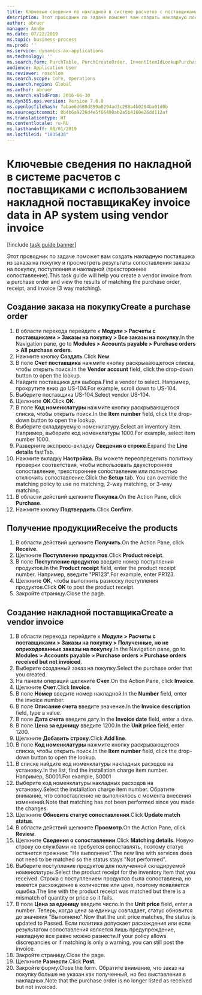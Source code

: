 ```yaml
---
title: Ключевые сведения по накладной в системе расчетов с поставщиками с использованием накладной поставщика
description: Этот проводник по задаче поможет вам создать накладную поставщика из заказа на покупку и просмотреть результаты сопоставления заказа на покупку, поступления и накладной (трехстороннее сопоставление).
author: abruer
manager: AnnBe
ms.date: 07/22/2019
ms.topic: business-process
ms.prod: ''
ms.service: dynamics-ax-applications
ms.technology: ''
ms.search.form: PurchTable, PurchCreateOrder, InventItemIdLookupPurchase, PurchEditLines, VendEditInvoice, InventItemIdLookupSimple, VendInvoiceMatchingDetails
audience: Application User
ms.reviewer: roschlom
ms.search.scope: Core, Operations
ms.search.region: Global
ms.author: abruer
ms.search.validFrom: 2016-06-30
ms.dyn365.ops.version: Version 7.0.0
ms.openlocfilehash: 7abae6d680d899a0294ad3c298a4b0264ba01d0b
ms.sourcegitcommit: 8b4b6a9226d4e5f66498ab2a5b4160e26dd112af
ms.translationtype: HT
ms.contentlocale: ru-RU
ms.lasthandoff: 08/01/2019
ms.locfileid: "1835438"
---
```

# <a name="key-invoice-data-in-ap-system-using-vendor-invoice"></a><span data-ttu-id="504fb-103">Ключевые сведения по накладной в системе расчетов с поставщиками с использованием накладной поставщика</span><span class="sxs-lookup"><span data-stu-id="504fb-103">Key invoice data in AP system using vendor invoice</span></span>

[!include [task guide banner](../../includes/task-guide-banner.md)]

<span data-ttu-id="504fb-104">Этот проводник по задаче поможет вам создать накладную поставщика из заказа на покупку и просмотреть результаты сопоставления заказа на покупку, поступления и накладной (трехстороннее сопоставление).</span><span class="sxs-lookup"><span data-stu-id="504fb-104">This task guide will help you create a vendor invoice from a purchase order and view the results of matching the purchase order, receipt, and invoice (3 way matching).</span></span>


## <a name="create-a-purchase-order"></a><span data-ttu-id="504fb-105">Создание заказа на покупку</span><span class="sxs-lookup"><span data-stu-id="504fb-105">Create a purchase order</span></span>
1. <span data-ttu-id="504fb-106">В области перехода перейдите к **Модули > Расчеты с поставщиками > Заказы на покупку > Все заказы на покупку**.</span><span class="sxs-lookup"><span data-stu-id="504fb-106">In the Navigation pane, go to **Modules > Accounts payable > Purchase orders > All purchase orders**.</span></span>
2. <span data-ttu-id="504fb-107">Нажмите кнопку **Создать**.</span><span class="sxs-lookup"><span data-stu-id="504fb-107">Click **New**.</span></span>
3. <span data-ttu-id="504fb-108">В поле **Счет поставщика** нажмите кнопку раскрывающегося списка, чтобы открыть поиск.</span><span class="sxs-lookup"><span data-stu-id="504fb-108">In the **Vendor account** field, click the drop-down button to open the lookup.</span></span>
4. <span data-ttu-id="504fb-109">Найдите поставщика для выбора.</span><span class="sxs-lookup"><span data-stu-id="504fb-109">Find a vendor to select.</span></span> <span data-ttu-id="504fb-110">Например, прокрутите вниз до US-104.</span><span class="sxs-lookup"><span data-stu-id="504fb-110">For example, scroll down to US-104.</span></span>
5. <span data-ttu-id="504fb-111">Выберите поставщика US-104.</span><span class="sxs-lookup"><span data-stu-id="504fb-111">Select vendor US-104.</span></span>
6. <span data-ttu-id="504fb-112">Щелкните **OK**.</span><span class="sxs-lookup"><span data-stu-id="504fb-112">Click **OK**.</span></span>
7. <span data-ttu-id="504fb-113">В поле **Код номенклатуры** нажмите кнопку раскрывающегося списка, чтобы открыть поиск.</span><span class="sxs-lookup"><span data-stu-id="504fb-113">In the **Item number** field, click the drop-down button to open the lookup.</span></span>
8. <span data-ttu-id="504fb-114">Выберите складируемую номенклатуру.</span><span class="sxs-lookup"><span data-stu-id="504fb-114">Select an inventory item.</span></span> <span data-ttu-id="504fb-115">Например, выберите код номенклатуры 1000.</span><span class="sxs-lookup"><span data-stu-id="504fb-115">For example, select item number 1000.</span></span>
9. <span data-ttu-id="504fb-116">Разверните экспресс-вкладку **Сведения о строке**.</span><span class="sxs-lookup"><span data-stu-id="504fb-116">Expand the **Line details** fastTab.</span></span>
10. <span data-ttu-id="504fb-117">Нажмите вкладку **Настройка**. Вы можете переопределить политику проверки соответствия, чтобы использовать двухстороннее сопоставление, трехстороннее сопоставление или полностью отключить сопоставление.</span><span class="sxs-lookup"><span data-stu-id="504fb-117">Click the **Setup** tab. You can override the matching policy to use no matching, 2-way matching, or 3-way matching.</span></span>  
11. <span data-ttu-id="504fb-118">В области действий щелкните **Покупка**.</span><span class="sxs-lookup"><span data-stu-id="504fb-118">On the Action Pane, click **Purchase**.</span></span>
12. <span data-ttu-id="504fb-119">Нажмите кнопку **Подтвердить**.</span><span class="sxs-lookup"><span data-stu-id="504fb-119">Click **Confirm**.</span></span>

## <a name="receive-the-products"></a><span data-ttu-id="504fb-120">Получение продукции</span><span class="sxs-lookup"><span data-stu-id="504fb-120">Receive the products</span></span>
1. <span data-ttu-id="504fb-121">В области действий щелкните **Получить**.</span><span class="sxs-lookup"><span data-stu-id="504fb-121">On the Action Pane, click **Receive**.</span></span>
2. <span data-ttu-id="504fb-122">Щелкните **Поступление продуктов**.</span><span class="sxs-lookup"><span data-stu-id="504fb-122">Click **Product receipt**.</span></span>
3. <span data-ttu-id="504fb-123">В поле **Поступление продуктов** введите номер поступления продуктов.</span><span class="sxs-lookup"><span data-stu-id="504fb-123">In the **Product receipt** field, enter the product receipt number.</span></span> <span data-ttu-id="504fb-124">Например, введите "PR123".</span><span class="sxs-lookup"><span data-stu-id="504fb-124">For example, enter PR123.</span></span>
4. <span data-ttu-id="504fb-125">Щелкните **ОК**, чтобы выполнить разноску поступления продуктов.</span><span class="sxs-lookup"><span data-stu-id="504fb-125">Click **OK** to post the product receipt.</span></span>
5. <span data-ttu-id="504fb-126">Закройте страницу.</span><span class="sxs-lookup"><span data-stu-id="504fb-126">Close the page.</span></span>

## <a name="create-a-vendor-invoice"></a><span data-ttu-id="504fb-127">Создание накладной поставщика</span><span class="sxs-lookup"><span data-stu-id="504fb-127">Create a vendor invoice</span></span>
1. <span data-ttu-id="504fb-128">В области перехода перейдите к **Модули > Расчеты с поставщиками > Заказы на покупку > Полученные, но не оприходованные заказы на покупку**.</span><span class="sxs-lookup"><span data-stu-id="504fb-128">In the Navigation pane, go to **Modules > Accounts payable > Purchase orders > Purchase orders received but not invoiced**.</span></span>
2. <span data-ttu-id="504fb-129">Выберите созданный заказ на покупку.</span><span class="sxs-lookup"><span data-stu-id="504fb-129">Select the purchase order that you created.</span></span>
3. <span data-ttu-id="504fb-130">На панели операций щелкните **Счет**.</span><span class="sxs-lookup"><span data-stu-id="504fb-130">On the Action Pane, click **Invoice**.</span></span>
4. <span data-ttu-id="504fb-131">Щелкните **Счет**.</span><span class="sxs-lookup"><span data-stu-id="504fb-131">Click **Invoice**.</span></span>
5. <span data-ttu-id="504fb-132">В поле **Номер** введите номер накладной.</span><span class="sxs-lookup"><span data-stu-id="504fb-132">In the **Number** field, enter the invoice number.</span></span>
6. <span data-ttu-id="504fb-133">В поле **Описание счета** введите значение.</span><span class="sxs-lookup"><span data-stu-id="504fb-133">In the **Invoice description** field, type a value.</span></span>
7. <span data-ttu-id="504fb-134">В поле **Дата счета** введите дату.</span><span class="sxs-lookup"><span data-stu-id="504fb-134">In the **Invoice date** field, enter a date.</span></span>
8. <span data-ttu-id="504fb-135">В поле **Цена за единицу** введите 1200.</span><span class="sxs-lookup"><span data-stu-id="504fb-135">In the **Unit price** field, enter 1200.</span></span>
9. <span data-ttu-id="504fb-136">Щелкните **Добавить строку**.</span><span class="sxs-lookup"><span data-stu-id="504fb-136">Click **Add line**.</span></span>
10. <span data-ttu-id="504fb-137">В поле **Код номенклатуры** нажмите кнопку раскрывающегося списка, чтобы открыть поиск.</span><span class="sxs-lookup"><span data-stu-id="504fb-137">In the **Item number** field, click the drop-down button to open the lookup.</span></span>
11. <span data-ttu-id="504fb-138">В списке найдите код номенклатуры накладных расходов на установку.</span><span class="sxs-lookup"><span data-stu-id="504fb-138">In the list, find the installation charge item number.</span></span> <span data-ttu-id="504fb-139">Например, S0001.</span><span class="sxs-lookup"><span data-stu-id="504fb-139">For example, S0001</span></span>
12. <span data-ttu-id="504fb-140">Выберите код номенклатуры накладных расходов на установку.</span><span class="sxs-lookup"><span data-stu-id="504fb-140">Select the installation charge item number.</span></span> <span data-ttu-id="504fb-141">Обратите внимание, что сопоставление не выполнялось с момента внесения изменений.</span><span class="sxs-lookup"><span data-stu-id="504fb-141">Note that matching has not been performed since you made the changes.</span></span>  
13. <span data-ttu-id="504fb-142">Щелкните **Обновить статус сопоставления**.</span><span class="sxs-lookup"><span data-stu-id="504fb-142">Click **Update match status**.</span></span>
14. <span data-ttu-id="504fb-143">В области действий щелкните **Просмотр**.</span><span class="sxs-lookup"><span data-stu-id="504fb-143">On the Action Pane, click **Review**.</span></span>
15. <span data-ttu-id="504fb-144">Щелкните **Сведения о сопоставлении**.</span><span class="sxs-lookup"><span data-stu-id="504fb-144">Click **Matching details**.</span></span> <span data-ttu-id="504fb-145">Новую строку со службами не требуется сопоставлять, поэтому статус останется прежним: "Не выполнено".</span><span class="sxs-lookup"><span data-stu-id="504fb-145">The new line with services does not need to be matched so the status stays "Not performed".</span></span>  
16. <span data-ttu-id="504fb-146">Выберите поступление продуктов для полученной складируемой номенклатуры.</span><span class="sxs-lookup"><span data-stu-id="504fb-146">Select the product receipt for the inventory item that you received.</span></span> <span data-ttu-id="504fb-147">Строка с поступлением продуктов была сопоставлена, но имеется расхождение в количестве или цене, поэтому появляется ошибка.</span><span class="sxs-lookup"><span data-stu-id="504fb-147">The line with the product receipt was matched but there is a mismatch of quantity or price so it fails.</span></span>  
17. <span data-ttu-id="504fb-148">В поле **Цена за единицу** введите число.</span><span class="sxs-lookup"><span data-stu-id="504fb-148">In the **Unit price** field, enter a number.</span></span> <span data-ttu-id="504fb-149">Теперь, когда цена за единицу совпадает, статус обновится до значения "Выполнено".</span><span class="sxs-lookup"><span data-stu-id="504fb-149">Now that the unit price matches, the status is updated to Passed.</span></span> <span data-ttu-id="504fb-150">Если политика допускает расхождения или если результатом сопоставления является лишь предупреждение, накладную все равно можно разнести.</span><span class="sxs-lookup"><span data-stu-id="504fb-150">If your policy allows discrepancies or if matching is only a warning, you can still post the invoice.</span></span>  
18. <span data-ttu-id="504fb-151">Закройте страницу.</span><span class="sxs-lookup"><span data-stu-id="504fb-151">Close the page.</span></span>
19. <span data-ttu-id="504fb-152">Щелкните **Разнести**.</span><span class="sxs-lookup"><span data-stu-id="504fb-152">Click **Post**.</span></span>
20. <span data-ttu-id="504fb-153">Закройте форму.</span><span class="sxs-lookup"><span data-stu-id="504fb-153">Close the form.</span></span> <span data-ttu-id="504fb-154">Обратите внимание, что заказ на покупку больше не указан как полученный, но без выставления в накладных.</span><span class="sxs-lookup"><span data-stu-id="504fb-154">Note that the purchase order is no longer listed as received but not invoiced.</span></span>  

